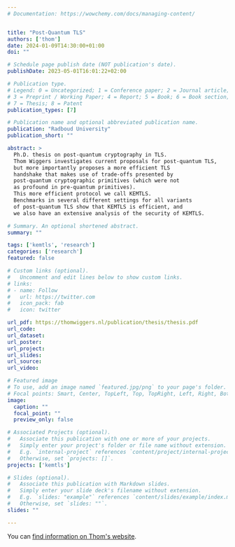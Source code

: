 ```yaml
---
# Documentation: https://wowchemy.com/docs/managing-content/


title: "Post-Quantum TLS"
authors: ['thom']
date: 2024-01-09T14:30:00+01:00
doi: ""

# Schedule page publish date (NOT publication's date).
publishDate: 2023-05-01T16:01:22+02:00

# Publication type.
# Legend: 0 = Uncategorized; 1 = Conference paper; 2 = Journal article;
# 3 = Preprint / Working Paper; 4 = Report; 5 = Book; 6 = Book section;
# 7 = Thesis; 8 = Patent
publication_types: [7]

# Publication name and optional abbreviated publication name.
publication: "Radboud University"
publication_short: ""

abstract: >
  Ph.D. thesis on post-quantum cryptography in TLS.
  Thom Wiggers investigates current proposals for post-quantum TLS,
  but more importantly proposes a more efficient TLS
  handshake that makes use of trade-offs presented by
  post-quantum cryptographic primitives (which were not
  as profound in pre-quantum primitives).
  This more efficient protocol we call KEMTLS.
  Benchmarks in several different settings for all variants
  of post-quantum TLS show that KEMTLS is efficient, and
  we also have an extensive analysis of the security of KEMTLS.

# Summary. An optional shortened abstract.
summary: ""

tags: ['kemtls', 'research']
categories: ['research']
featured: false

# Custom links (optional).
#   Uncomment and edit lines below to show custom links.
# links:
# - name: Follow
#   url: https://twitter.com
#   icon_pack: fab
#   icon: twitter

url_pdf: https://thomwiggers.nl/publication/thesis/thesis.pdf
url_code:
url_dataset:
url_poster:
url_project:
url_slides:
url_source:
url_video:

# Featured image
# To use, add an image named `featured.jpg/png` to your page's folder.
# Focal points: Smart, Center, TopLeft, Top, TopRight, Left, Right, BottomLeft, Bottom, BottomRight.
image:
  caption: ""
  focal_point: ""
  preview_only: false

# Associated Projects (optional).
#   Associate this publication with one or more of your projects.
#   Simply enter your project's folder or file name without extension.
#   E.g. `internal-project` references `content/project/internal-project/index.md`.
#   Otherwise, set `projects: []`.
projects: ['kemtls']

# Slides (optional).
#   Associate this publication with Markdown slides.
#   Simply enter your slide deck's filename without extension.
#   E.g. `slides: "example"` references `content/slides/example/index.md`.
#   Otherwise, set `slides: ""`.
slides: ""

---
```


You can [find information on Thom's website](https://thomwiggers.nl/publication/thesis/).
